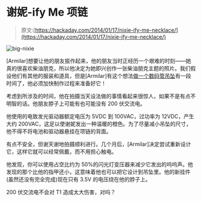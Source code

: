 # 谢妮-ify Me 项链

> 原文:[https://hackaday.com/2014/01/17/nixie-ify-me-necklace/](https://hackaday.com/2014/01/17/nixie-ify-me-necklace/)

![big-nixie](../Images/cccd7b544c954b8b1a0930582e494c0b.png)

[Armilar]想要让他的朋友振作起来，他的朋友当时正经历一个艰难的时刻——她真的很喜欢柴油朋克，所以他决定为她即兴创作一张柴油朋克主题的照片。我们假设他们有其他的服装和道具，但是[Armilar]有这个想法[做一个数码管吊坠](http://electronicmercenary.wordpress.com/2014/01/04/nixieifime/)有一段时间了，他必须加快制作过程来准备好它！

考虑到所涉及的时间，他在拍摄当天设法做的事情看起来很惊人，如果不是有点不明智的话。他朋友脖子上可能有也可能没有 200 伏交流电。

他使用的电致发光驱动器额定电压为 5VDC 到 100VAC，过功率为 12VDC，产生大约 200VAC，这足以使谢妮发出一种温暖的橙色。为了尽量减小吊坠的尺寸，他不得不将电池和驱动器悬挂在项链的背面。

有点不安全，但谢天谢地拍摄顺利进行。几个月后，[Armilar]决定尝试重新设计它，这样它就可以经常佩戴，而不用担心触电。

他发现，你可以使用占空比约为 50%的闪光灯变压器来减少它发出的呜呜声。他发现的那个比他的指甲还小，这意味着他也可以把它设计到吊坠里。他的新挂件(虽然还没有完全完成)现在只有 3.5V 的电压绕在他的脖子上。

200 伏交流电不会对 T1 造成太大伤害，对吗？